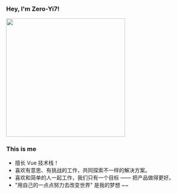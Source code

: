### Hey, I'm Zero-Yi7!

  <img src="https://octodex.github.com/images/justicetocat.jpg" width="320" height="320">

### This is me

- 擅长 Vue 技术栈！
- 喜欢有意思、有挑战的工作，共同探索不一样的解决方案。
- 喜欢和简单的人一起工作，我们只有一个目标 —— 把产品做得更好。
- "用自己的一点点努力去改变世界" 是我的梦想 ~~
